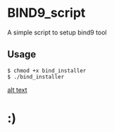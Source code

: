 # BIND9_script
A simple script to setup bind9 tool
## Usage 
```
$ chmod +x bind_installer
$ ./bind_installer
```
[alt text](https://github.com/ousbaailyas/BIND9_script/blob/master/Screen%20Shot%202022-02-20%20at%2010.55.51%20PM.png)

# :)
